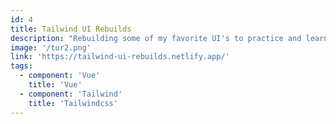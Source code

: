 ```yaml
---
id: 4
title: Tailwind UI Rebuilds 
description: "Rebuilding some of my favorite UI's to practice and learn more about Tailwindcss."
image: '/tur2.png'
link: 'https://tailwind-ui-rebuilds.netlify.app/'
tags: 
  - component: 'Vue'
    title: 'Vue'
  - component: 'Tailwind'
    title: 'Tailwindcss'
---
```

